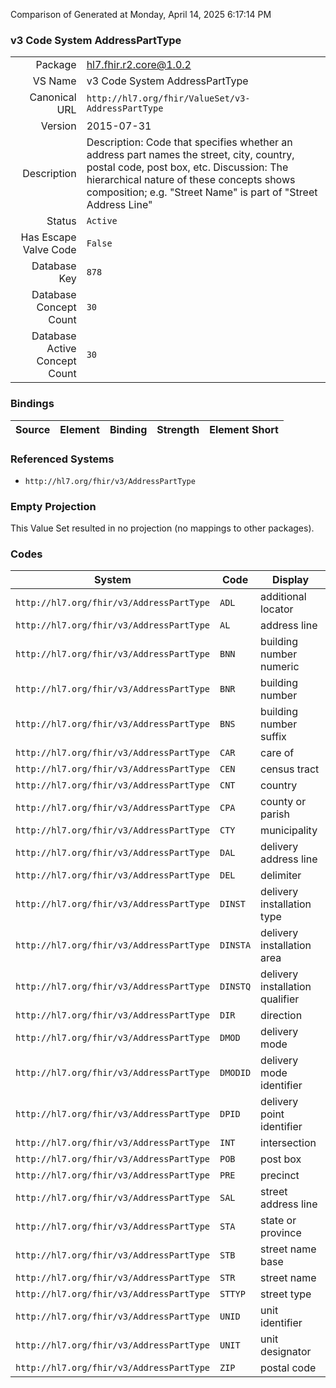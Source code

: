Comparison of 
Generated at Monday, April 14, 2025 6:17:14 PM

### v3 Code System AddressPartType

|      |     |
| ---: | --- |
| Package | hl7.fhir.r2.core@1.0.2 |
| VS Name | v3 Code System AddressPartType |
| Canonical URL | `http://hl7.org/fhir/ValueSet/v3-AddressPartType` |
| Version | 2015-07-31 |
| Description | Description: Code that specifies whether an address part names the street, city, country, postal code, post box, etc. Discussion: The hierarchical nature of these concepts shows composition; e.g. "Street Name" is part of "Street Address Line" |
| Status | `Active` |
| Has Escape Valve Code | `False` |
| Database Key | `878` |
| Database Concept Count | `30` |
| Database Active Concept Count | `30` |
### Bindings

| Source | Element | Binding | Strength | Element Short |
| ------ | ------- | ------- | -------- | ------------- |

### Referenced Systems

* `http://hl7.org/fhir/v3/AddressPartType`
### Empty Projection

This Value Set resulted in no projection (no mappings to other packages).

### Codes

| System | Code | Display |
| ------ | ---- | ------- |
| `http://hl7.org/fhir/v3/AddressPartType` | `ADL` | additional locator |
| `http://hl7.org/fhir/v3/AddressPartType` | `AL` | address line |
| `http://hl7.org/fhir/v3/AddressPartType` | `BNN` | building number numeric |
| `http://hl7.org/fhir/v3/AddressPartType` | `BNR` | building number |
| `http://hl7.org/fhir/v3/AddressPartType` | `BNS` | building number suffix |
| `http://hl7.org/fhir/v3/AddressPartType` | `CAR` | care of |
| `http://hl7.org/fhir/v3/AddressPartType` | `CEN` | census tract |
| `http://hl7.org/fhir/v3/AddressPartType` | `CNT` | country |
| `http://hl7.org/fhir/v3/AddressPartType` | `CPA` | county or parish |
| `http://hl7.org/fhir/v3/AddressPartType` | `CTY` | municipality |
| `http://hl7.org/fhir/v3/AddressPartType` | `DAL` | delivery address line |
| `http://hl7.org/fhir/v3/AddressPartType` | `DEL` | delimiter |
| `http://hl7.org/fhir/v3/AddressPartType` | `DINST` | delivery installation type |
| `http://hl7.org/fhir/v3/AddressPartType` | `DINSTA` | delivery installation area |
| `http://hl7.org/fhir/v3/AddressPartType` | `DINSTQ` | delivery installation qualifier |
| `http://hl7.org/fhir/v3/AddressPartType` | `DIR` | direction |
| `http://hl7.org/fhir/v3/AddressPartType` | `DMOD` | delivery mode |
| `http://hl7.org/fhir/v3/AddressPartType` | `DMODID` | delivery mode identifier |
| `http://hl7.org/fhir/v3/AddressPartType` | `DPID` | delivery point identifier |
| `http://hl7.org/fhir/v3/AddressPartType` | `INT` | intersection |
| `http://hl7.org/fhir/v3/AddressPartType` | `POB` | post box |
| `http://hl7.org/fhir/v3/AddressPartType` | `PRE` | precinct |
| `http://hl7.org/fhir/v3/AddressPartType` | `SAL` | street address line |
| `http://hl7.org/fhir/v3/AddressPartType` | `STA` | state or province |
| `http://hl7.org/fhir/v3/AddressPartType` | `STB` | street name base |
| `http://hl7.org/fhir/v3/AddressPartType` | `STR` | street name |
| `http://hl7.org/fhir/v3/AddressPartType` | `STTYP` | street type |
| `http://hl7.org/fhir/v3/AddressPartType` | `UNID` | unit identifier |
| `http://hl7.org/fhir/v3/AddressPartType` | `UNIT` | unit designator |
| `http://hl7.org/fhir/v3/AddressPartType` | `ZIP` | postal code |
